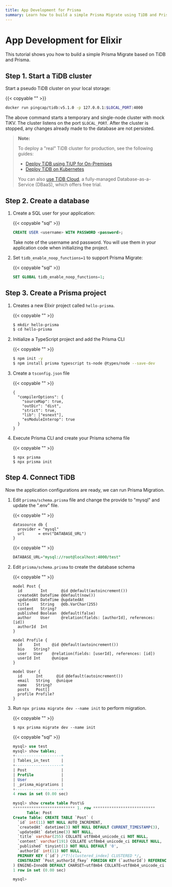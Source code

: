 ```yaml
---
title: App Development for Prisma
summary: Learn how to build a simple Prisma Migrate using TiDB and Prisma.
---
```


# App Development for Elixir

This tutorial shows you how to build a simple Prisma Migrate based on TiDB and Prisma. 

## Step 1. Start a TiDB cluster

Start a pseudo TiDB cluster on your local storage:

{{< copyable "" >}}

```bash
docker run pingcap/tidb:v5.1.0 -p 127.0.0.1:$LOCAL_PORT:4000
```

The above command starts a temporary and single-node cluster with mock TiKV. The cluster listens on the port `$LOCAL_PORT`. After the cluster is stopped, any changes already made to the database are not persisted.

> **Note:**
>
> To deploy a "real" TiDB cluster for production, see the following guides:
>
> + [Deploy TiDB using TiUP for On-Premises](https://docs.pingcap.com/tidb/v5.1/production-deployment-using-tiup)
> + [Deploy TiDB on Kubernetes](https://docs.pingcap.com/tidb-in-kubernetes/stable)
>
> You can also [use TiDB Cloud](https://pingcap.com/products/tidbcloud/), a fully-managed Database-as-a-Service (DBaaS), which offers free trial.

## Step 2. Create a database

1. Create a SQL user for your application:

    {{< copyable "sql" >}}

    ```sql
    CREATE USER <username> WITH PASSWORD <password>;
    ```

    Take note of the username and password. You will use them in your application code when initializing the project.

2. Set `tidb_enable_noop_functions=1` to support Prisma Migrate:

    {{< copyable "sql" >}}

    ```sql
    SET GLOBAL tidb_enable_noop_functions=1;
    ```

## Step 3. Create a Prisma project

1. Creates a new Elixir project called `hello-prisma`.

    {{< copyable "" >}}

    ```bash
    $ mkdir hello-prisma
    $ cd hello-prisma
    ```

2. Initialize a TypeScript project and add the Prisma CLI

    {{< copyable "" >}}

    ```bash
    $ npm init -y
    $ npm install prisma typescript ts-node @types/node --save-dev
    ```

3. Create a `tsconfig.json` file

    {{< copyable "" >}}

    ```shell
    {
      "compilerOptions": {
        "sourceMap": true,
        "outDir": "dist",
        "strict": true,
        "lib": ["esnext"],
        "esModuleInterop": true
      }
    }
    ```

4. Execute Prisma CLI and create your Prisma schema file

    {{< copyable "" >}}

    ```shell
    $ npx prisma
    $ npx prisma init
    ```

## Step 4. Connect TiDB

Now the application configurations are ready, we can run Prisma Migration.

1. Edit `prisma/schema.prisma` file and change the provide to "mysql" and update the ".env" file.

    {{< copyable "" >}}

    ```shell
    datasource db {
      provider = "mysql"
      url      = env("DATABASE_URL")
    }
    ```

    {{< copyable "" >}}

    ```sql
    DATABASE_URL="mysql://root@localhost:4000/test"
    ```

2. Edit `prisma/schema.prisma` to create the database schema

    {{< copyable "" >}}

    ```
    model Post {
      id        Int      @id @default(autoincrement())
      createdAt DateTime @default(now())
      updatedAt DateTime @updatedAt
      title     String   @db.VarChar(255)
      content   String?
      published Boolean  @default(false)
      author    User     @relation(fields: [authorId], references: [id])
      authorId  Int
    }

    model Profile {
      id     Int     @id @default(autoincrement())
      bio    String?
      user   User    @relation(fields: [userId], references: [id])
      userId Int     @unique
    }

    model User {
      id      Int      @id @default(autoincrement())
      email   String   @unique
      name    String?
      posts   Post[]
      profile Profile?
    }
    ```

3. Run `npx prisma migrate dev --name init` to perform migration.

    {{< copyable "" >}}

    ```
    $ npx prisma migrate dev --name init
    ```

    {{< copyable "sql" >}}

    ```sql
    mysql> use test
    mysql> show tables;
    +--------------------+
    | Tables_in_test     |
    +--------------------+
    | Post               |
    | Profile            |
    | User               |
    | _prisma_migrations |
    +--------------------+
    4 rows in set (0.00 sec)

    mysql> show create table Post\G
    *************************** 1. row ***************************
          Table: Post
    Create Table: CREATE TABLE `Post` (
      `id` int(11) NOT NULL AUTO_INCREMENT,
      `createdAt` datetime(3) NOT NULL DEFAULT CURRENT_TIMESTAMP(3),
      `updatedAt` datetime(3) NOT NULL,
      `title` varchar(255) COLLATE utf8mb4_unicode_ci NOT NULL,
      `content` varchar(191) COLLATE utf8mb4_unicode_ci DEFAULT NULL,
      `published` tinyint(1) NOT NULL DEFAULT '0',
      `authorId` int(11) NOT NULL,
      PRIMARY KEY (`id`) /*T![clustered_index] CLUSTERED */,
      CONSTRAINT `Post_authorId_fkey` FOREIGN KEY (`authorId`) REFERENCES `User` (`id`) ON DELETE RESTRICT ON UPDATE CASCADE
    ) ENGINE=InnoDB DEFAULT CHARSET=utf8mb4 COLLATE=utf8mb4_unicode_ci
    1 row in set (0.00 sec)

    mysql>
    ```
